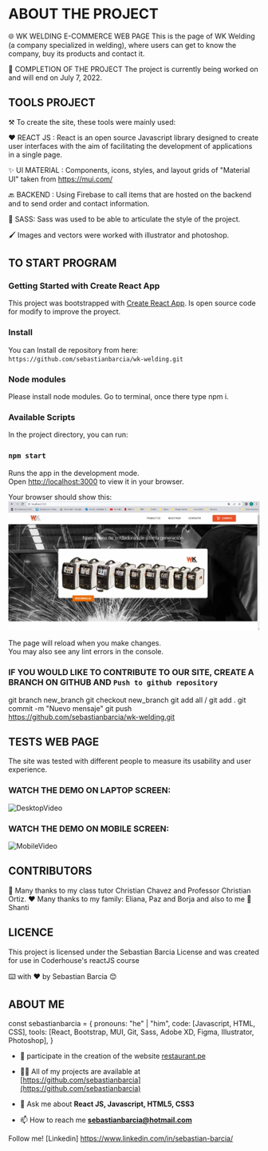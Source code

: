 # ABOUT THE PROJECT
🌐 WK WELDING E-COMMERCE WEB PAGE
This is the page of WK Welding (a company specialized in welding), where users can get to know the company, buy its products and contact it.

🏁 COMPLETION OF THE PROJECT
The project is currently being worked on and will end on July 7, 2022. 

## TOOLS PROJECT
⚒️ To create the site, these tools were mainly used: 

❤️ REACT JS : React is an open source Javascript library designed to create user interfaces with the aim of facilitating the development of applications in a single page.

✨ UI MATERIAL : Components, icons, styles, and layout grids of "Material UI" taken from
https://mui.com/

🔙 BACKEND : Using Firebase to call items that are hosted on the backend and to send order and contact information.

🎨 SASS: Sass was used to be able to articulate the style of the project.

🖌️ Images and vectors were worked with illustrator and photoshop.

## TO START PROGRAM

### Getting Started with Create React App
This project was bootstrapped with [Create React App](https://github.com/sebastianbarcia/wk-welding.git).
Is open source code for modify to improve the proyect.

### Install
You can Install de repository from here: 
`https://github.com/sebastianbarcia/wk-welding.git`

### Node modules    
Please install node modules. Go to terminal, once there type npm i. 

### Available Scripts
In the project directory, you can run:

### `npm start`

Runs the app in the development mode.\
Open [http://localhost:3000](http://localhost:3000) to view it in your browser.

Your browser should show this:
![](readme-utils/img-webwk.jpg)

The page will reload when you make changes.\
You may also see any lint errors in the console.

### IF YOU WOULD LIKE TO CONTRIBUTE TO OUR SITE, CREATE A BRANCH ON GITHUB AND `Push to github repository ` 
git branch new_branch 
git checkout new_branch
git add all / git add .
git commit -m "Nuevo mensaje"
git push https://github.com/sebastianbarcia/wk-welding.git

## TESTS WEB PAGE 
The site was tested with different people to measure its usability and user experience.

### WATCH THE DEMO ON LAPTOP SCREEN:
![DesktopVideo](readme-utils/wk-webdemo-presentation.gif)

### WATCH THE DEMO ON MOBILE SCREEN:
![MobileVideo](readme-utils/wk-webdemo-presentation-mobile.gif)

## CONTRIBUTORS
🎁 Many thanks to my class tutor Christian Chavez and Professor Christian Ortiz. 
❤️ Many thanks to my family: Eliana, Paz and Borja and also to me 🐶 Shanti

## LICENCE 
This project is licensed under the Sebastian Barcia License and was created for use in Coderhouse's reactJS course

⌨️ with ❤️ by Sebastian Barcia 😊

## ABOUT ME

const sebastianbarcia = {
  pronouns: "he" | "him",
  code: [Javascript, HTML, CSS],
  tools: [React, Bootstrap, MUI, Git, Sass, Adobe XD, Figma, Illustrator, Photoshop],
}

- 👯 participate in the creation of the website [restaurant.pe](https://restaurant.rowe.mx/)

- 👨‍💻 All of my projects are available at [https://github.com/sebastianbarcia](https://github.com/sebastianbarcia)

- 💬 Ask me about **React JS, Javascript, HTML5, CSS3**

- 📫 How to reach me **sebastianbarcia@hotmail.com**

Follow me! [Linkedin] https://www.linkedin.com/in/sebastian-barcia/


